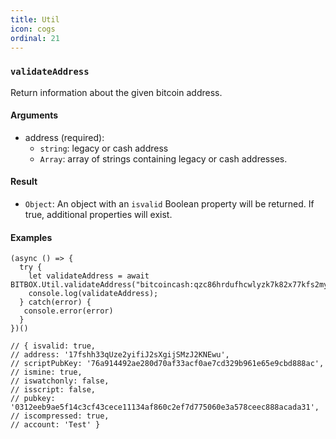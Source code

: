 ```yaml
---
title: Util
icon: cogs
ordinal: 21
---
```


### `validateAddress`

Return information about the given bitcoin address.

#### Arguments

- address (required):
  - `string`: legacy or cash address
  - `Array`: array of strings containing legacy or cash addresses.

#### Result

- `Object`: An object with an `isvalid` Boolean property will be returned. If
  true, additional properties will exist.

#### Examples

    (async () => {
      try {
        let validateAddress = await BITBOX.Util.validateAddress("bitcoincash:qzc86hrdufhcwlyzk7k82x77kfs2myekn57nv9cw5f");
        console.log(validateAddress);
      } catch(error) {
       console.error(error)
      }
    })()

    // { isvalid: true,
    // address: '17fshh33qUze2yifiJ2sXgijSMzJ2KNEwu',
    // scriptPubKey: '76a914492ae280d70af33acf0ae7cd329b961e65e9cbd888ac',
    // ismine: true,
    // iswatchonly: false,
    // isscript: false,
    // pubkey: '0312eeb9ae5f14c3cf43cece11134af860c2ef7d775060e3a578ceec888acada31',
    // iscompressed: true,
    // account: 'Test' }
